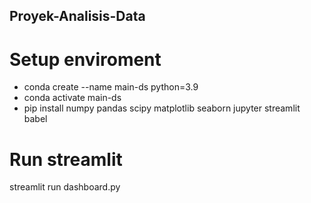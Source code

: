 ## Proyek-Analisis-Data
# Setup enviroment
- conda create --name main-ds python=3.9
- conda activate main-ds
- pip install numpy pandas scipy matplotlib seaborn jupyter streamlit babel

# Run streamlit
streamlit run dashboard.py
